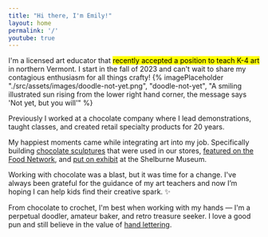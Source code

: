 ```yaml
---
title: "Hi there, I'm Emily!"
layout: home
permalink: '/'
youtube: true
---
```


I'm a licensed art educator that <mark>recently accepted a position to teach K-4 art</mark> in northern Vermont. I start in the fall of 2023 and can't wait to share my contagious enthusiasm for all things crafty!
{% imagePlaceholder "./src/assets/images/doodle-not-yet.png", "doodle-not-yet", "A smiling illustrated sun rising from the lower right hand corner, the message says 'Not yet, but you will'" %}

Previously I worked at a chocolate company where I lead demonstrations, taught classes, and created retail specialty products for 20 years.

My happiest moments came while integrating art into my job. Specifically building [chocolate sculptures](https://chocolatesculptress.com) that were used in our stores, [featured on the Food Network](https://chocolatesculptress.com/sculptures/cuckoo-clock/ "Giant Chocolate Cuckoo Clock on the Food Network"), and [put on exhibit](https://chocolatesculptress.com/sculptures/donut-shop/ "Donut Shop Chocolate Sculpture on display at Shelburne Museum") at the Shelburne Museum. 

Working with chocolate was a blast, but it was time for a change. I've always been grateful for the guidance of my art teachers and now I’m hoping I can help kids find their creative spark. ✨

From chocolate to crochet, I'm best when working with my hands &#8212; I'm a perpetual doodler, amateur baker, and retro treasure seeker. I love a good pun and still believe in the value of [hand lettering](/lettering/).
